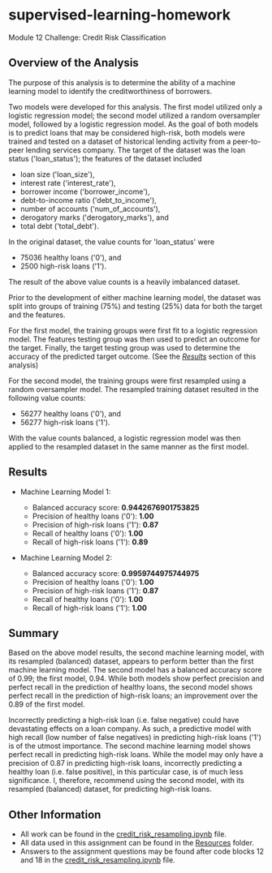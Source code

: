 # supervised-learning-homework
Module 12 Challenge: Credit Risk Classification

## Overview of the Analysis

The purpose of this analysis is to determine the ability of a machine learning model to identify the creditworthiness of borrowers.

Two models were developed for this analysis. The first model utilized only a logistic regression model; the second model utilized a random oversampler model, followed by a logistic regression model. As the goal of both models is to predict loans that may be considered high-risk, both models were trained and tested on a dataset of historical lending activity from a peer-to-peer lending services company. The target of the dataset was the loan status ('loan_status'); the features of the dataset included
- loan size ('loan_size'),
- interest rate ('interest_rate'),
- borrower income ('borrower_income'),
- debt-to-income ratio ('debt_to_income'),
- number of accounts ('num_of_accounts'),
- derogatory marks ('derogatory_marks'), and
- total debt ('total_debt').

In the original dataset, the value counts for 'loan_status' were
- 75036 healthy loans ('0'), and
- 2500 high-risk loans ('1').

The result of the above value counts is a heavily imbalanced dataset.

Prior to the development of either machine learning model, the dataset was split into groups of training (75%) and testing (25%) data for both the target and the features.

For the first model, the training groups were first fit to a logistic regression model. The features testing group was then used to predict an outcome for the target. Finally, the target testing group was used to determine the accuracy of the predicted target outcome. (See the [*Results*](https://github.com/julianritchey/supervised-learning-homework#results) section of this analysis)

For the second model, the training groups were first resampled using a random oversampler model. The resampled training dataset resulted in the following value counts:
- 56277 healthy loans ('0'), and
- 56277 high-risk loans ('1').

With the value counts balanced, a logistic regression model was then applied to the resampled dataset in the same manner as the first model.

## Results

* Machine Learning Model 1:
  * Balanced accuracy score: **0.9442676901753825**
  * Precision of healthy loans ('0'): **1.00**
  * Precision of high-risk loans ('1'): **0.87**
  * Recall of healthy loans ('0'): **1.00**
  * Recall of high-risk loans ('1'): **0.89**

* Machine Learning Model 2:
  * Balanced accuracy score: **0.9959744975744975**
  * Precision of healthy loans ('0'): **1.00**
  * Precision of high-risk loans ('1'): **0.87**
  * Recall of healthy loans ('0'): **1.00**
  * Recall of high-risk loans ('1'): **1.00**

## Summary

Based on the above model results, the second machine learning model, with its resampled (balanced) dataset, appears to perform better than the first machine learning model. The second model has a balanced accuracy score of 0.99; the first model, 0.94. While both models show perfect precision and perfect recall in the prediction of healthy loans, the second model shows perfect recall in the prediction of high-risk loans; an improvement over the 0.89 of the first model.

Incorrectly predicting a high-risk loan (i.e. false negative) could have devastating effects on a loan company. As such, a predictive model with high recall (low number of false negatives) in predicting high-risk loans ('1') is of the utmost importance. The second machine learning model shows perfect recall in predicting high-risk loans. While the model may only have a precision of 0.87 in predicting high-risk loans, incorrectly predicting a healthy loan (i.e. false positive), in this particular case, is of much less significance. I, therefore, recommend using the second model, with its resampled (balanced) dataset, for predicting high-risk loans.

## Other Information
- All work can be found in the [credit_risk_resampling.ipynb](https://github.com/julianritchey/supervised-learning-homework/blob/main/credit_risk_resampling.ipynb) file.
- All data used in this assignment can be found in the [Resources](https://github.com/julianritchey/supervised-learning-homework/tree/main/Resources) folder.
- Answers to the assignment questions may be found after code blocks 12 and 18 in the [credit_risk_resampling.ipynb](https://github.com/julianritchey/supervised-learning-homework/blob/main/credit_risk_resampling.ipynb) file.